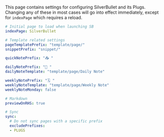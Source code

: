 This page contains settings for configuring SilverBullet and its Plugs. Changing any of these in most cases will go into effect immediately, except for `indexPage` which requires a reload.

```yaml
# Initial page to load when launching SB
indexPage: SilverBullet

# Template related settings
pageTemplatePrefix: "template/page/"
snippetPrefix: "snippet/"

quickNotePrefix: "📥 "

dailyNotePrefix: "📅 "
dailyNoteTemplate: "template/page/Daily Note"

weeklyNotePrefix: "🗓️ "
weeklyNoteTemplate: "template/page/Weekly Note"
weeklyNoteMonday: false

# Markdown
previewOnRHS: true

# Sync
sync:
  # Do not sync pages with a specific prefix
  excludePrefixes:
  - PLUGS
```
